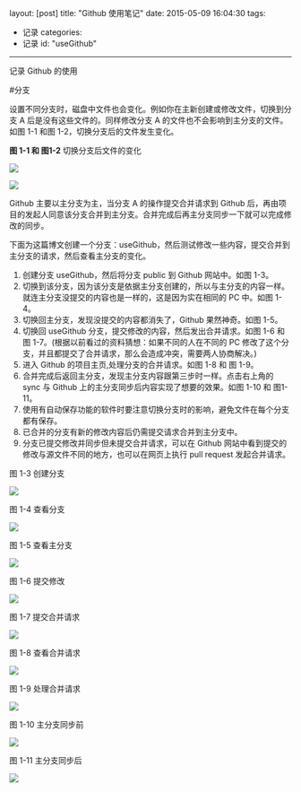 layout: [post]
title: "Github 使用笔记"
date: 2015-05-09 16:04:30
tags: 
- 记录
categories: 
- 记录
id: "useGithub"

---

记录 Github 的使用

<!-- more -->

#分支

设置不同分支时，磁盘中文件也会变化。例如你在主新创建或修改文件，切换到分支 A 后是没有这些文件的。同样修改分支 A 的文件也不会影响到主分支的文件。如图 1-1 和图 1-2，切换分支后的文件发生变化。


**图 1-1 和 图1-2** 切换分支后文件的变化

![](./1-1.png)

![](./1-2.png)


Github 主要以主分支为主，当分支 A 的操作提交合并请求到 Github 后，再由项目的发起人同意该分支合并到主分支。合并完成后再主分支同步一下就可以完成修改的同步。

下面为这篇博文创建一个分支：useGithub，然后测试修改一些内容，提交合并到主分支的请求，然后查看主分支的变化。

1. 创建分支 useGithub，然后将分支 public 到 Github 网站中。如图 1-3。
2. 切换到该分支，因为该分支是依据主分支创建的，所以与主分支的内容一样。就连主分支没提交的内容也是一样的，这是因为实在相同的 PC 中。如图 1-4。
3. 切换回主分支，发现没提交的内容都消失了，Github 果然神奇。如图 1-5。
4. 切换回 useGithub 分支，提交修改的内容，然后发出合并请求。如图 1-6 和 图 1-7。(根据以前看过的资料猜想：如果不同的人在不同的 PC 修改了这个分支，并且都提交了合并请求，那么会造成冲突，需要两人协商解决。)
5. 进入 Github 的项目主页,处理分支的合并请求。如图 1-8 和 图 1-9。
6. 合并完成后返回主分支，发现主分支内容跟第三步时一样。点击右上角的 sync 与 Github 上的主分支同步后内容实现了想要的效果。如图 1-10 和 图1-11。
7. 使用有自动保存功能的软件时要注意切换分支时的影响，避免文件在每个分支都有保存。
8. 已合并的分支有新的修改内容后仍需提交请求合并到主分支中。
9. 分支已提交修改并同步但未提交合并请求，可以在 Github 网站中看到提交的修改与源文件不同的地方，也可以在网页上执行 pull request 发起合并请求。

图 1-3 创建分支

![](./1-3.png)

图 1-4 查看分支

![](./1-4.png)

图 1-5 查看主分支

![](./1-5.png)

图 1-6 提交修改

![](./1-6.png)

图 1-7 提交合并请求

![](./1-7.png)

图 1-8 查看合并请求

![](./1-8.png)

图 1-9 处理合并请求

![](./1-9.png)

图 1-10 主分支同步前

![](./1-10.png)


图 1-11 主分支同步后

![](./1-11.png)